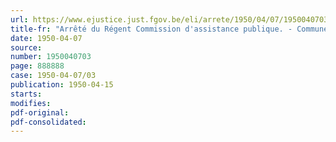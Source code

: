 ```yaml
---
url: https://www.ejustice.just.fgov.be/eli/arrete/1950/04/07/1950040703/justel
title-fr: "Arrêté du Régent Commission d'assistance publique. - Commune. - Fabrique d'église. - Legs"
date: 1950-04-07
source:
number: 1950040703
page: 888888
case: 1950-04-07/03
publication: 1950-04-15
starts:
modifies:
pdf-original:
pdf-consolidated:
---
```


